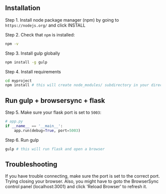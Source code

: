 Installation
---------

Step 1. Install node package manager (npm) by going to `https://nodejs.org/` and click INSTALL

Step 2. Check that `npm` is installed:

```bash
npm -v
```

Step 3. Install gulp globally

```bash
npm install -g gulp

```

Step 4. Install requirements

```bash
cd myproject
npm install # this will create node_modules/ subdirectory in your directory
```

Run gulp + browsersync + flask
------------------------------
Step 5. Make sure your flask port is set to `5003`:
```python
# app.py
if __name__ == '__main__':
    app.run(debug=True, port=5003)
```

Step 6. Run gulp
```bash
gulp # this will run flask and open a browser
```

Troubleshooting
------------
If you have trouble connecting, make sure the port is set to the correct port.
Trying closing your browser.
Also, you might have to goto the BrowserSync control panel (localhost:3001) and click 'Reload Browser' to refresh it.

